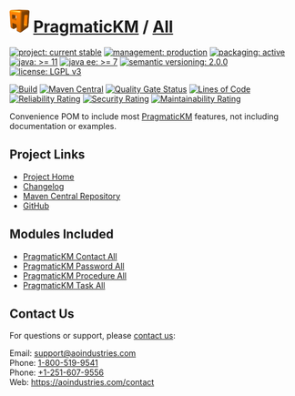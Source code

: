 # [<img src="ao-logo.png" alt="AO Logo" width="35" height="40">](https://github.com/ao-apps) [PragmaticKM](https://github.com/ao-apps/pragmatickm) / [All](https://github.com/ao-apps/pragmatickm-all)

[![project: current stable](https://pragmatickm.com/ao-badges/project-current-stable.svg)](https://aoindustries.com/life-cycle#project-current-stable)
[![management: production](https://pragmatickm.com/ao-badges/management-production.svg)](https://aoindustries.com/life-cycle#management-production)
[![packaging: active](https://pragmatickm.com/ao-badges/packaging-active.svg)](https://aoindustries.com/life-cycle#packaging-active)  
[![java: &gt;= 11](https://pragmatickm.com/ao-badges/java-11.svg)](https://docs.oracle.com/en/java/javase/11/)
[![java ee: &gt;= 7](https://pragmatickm.com/ao-badges/javaee-7.svg)](https://docs.oracle.com/javaee/7/)
[![semantic versioning: 2.0.0](https://pragmatickm.com/ao-badges/semver-2.0.0.svg)](https://semver.org/spec/v2.0.0.html)
[![license: LGPL v3](https://pragmatickm.com/ao-badges/license-lgpl-3.0.svg)](https://www.gnu.org/licenses/lgpl-3.0)

[![Build](https://github.com/ao-apps/pragmatickm-all/workflows/Build/badge.svg?branch=1.x)](https://github.com/ao-apps/pragmatickm-all/actions?query=workflow%3ABuild)
[![Maven Central](https://maven-badges.herokuapp.com/maven-central/com.pragmatickm/pragmatickm-all/badge.svg)](https://maven-badges.herokuapp.com/maven-central/com.pragmatickm/pragmatickm-all)
[![Quality Gate Status](https://sonarcloud.io/api/project_badges/measure?branch=1.x&project=com.pragmatickm%3Apragmatickm-all&metric=alert_status)](https://sonarcloud.io/dashboard?branch=1.x&id=com.pragmatickm%3Apragmatickm-all)
[![Lines of Code](https://sonarcloud.io/api/project_badges/measure?branch=1.x&project=com.pragmatickm%3Apragmatickm-all&metric=ncloc)](https://sonarcloud.io/component_measures?branch=1.x&id=com.pragmatickm%3Apragmatickm-all&metric=ncloc)  
[![Reliability Rating](https://sonarcloud.io/api/project_badges/measure?branch=1.x&project=com.pragmatickm%3Apragmatickm-all&metric=reliability_rating)](https://sonarcloud.io/component_measures?branch=1.x&id=com.pragmatickm%3Apragmatickm-all&metric=Reliability)
[![Security Rating](https://sonarcloud.io/api/project_badges/measure?branch=1.x&project=com.pragmatickm%3Apragmatickm-all&metric=security_rating)](https://sonarcloud.io/component_measures?branch=1.x&id=com.pragmatickm%3Apragmatickm-all&metric=Security)
[![Maintainability Rating](https://sonarcloud.io/api/project_badges/measure?branch=1.x&project=com.pragmatickm%3Apragmatickm-all&metric=sqale_rating)](https://sonarcloud.io/component_measures?branch=1.x&id=com.pragmatickm%3Apragmatickm-all&metric=Maintainability)

Convenience POM to include most [PragmaticKM](https://github.com/ao-apps/pragmatickm) features, not including documentation or examples.

## Project Links
* [Project Home](https://pragmatickm.com/all/)
* [Changelog](https://pragmatickm.com/all/changelog)
* [Maven Central Repository](https://central.sonatype.com/artifact/com.pragmatickm/pragmatickm-all)
* [GitHub](https://github.com/ao-apps/pragmatickm-all)

## Modules Included
* [PragmaticKM Contact All](https://github.com/ao-apps/pragmatickm-contact-all)
* [PragmaticKM Password All](https://github.com/ao-apps/pragmatickm-password-all)
* [PragmaticKM Procedure All](https://github.com/ao-apps/pragmatickm-procedure-all)
* [PragmaticKM Task All](https://github.com/ao-apps/pragmatickm-task-all)

## Contact Us
For questions or support, please [contact us](https://aoindustries.com/contact):

Email: [support@aoindustries.com](mailto:support@aoindustries.com)  
Phone: [1-800-519-9541](tel:1-800-519-9541)  
Phone: [+1-251-607-9556](tel:+1-251-607-9556)  
Web: https://aoindustries.com/contact

